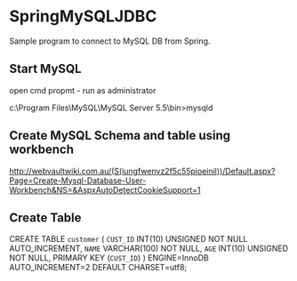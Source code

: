 SpringMySQLJDBC
===============

Sample program to connect to MySQL DB from Spring.


Start MySQL
---------------

open cmd propmt - run as administrator

c:\Program Files\MySQL\MySQL Server 5.5\bin>mysqld



Create MySQL Schema and table using workbench
-----------------------------------------------
http://webvaultwiki.com.au/(S(iungfwenvz2f5c55pioeinil))/Default.aspx?Page=Create-Mysql-Database-User-Workbench&NS=&AspxAutoDetectCookieSupport=1


Create Table
-------------

CREATE TABLE `customer` (
  `CUST_ID` INT(10) UNSIGNED NOT NULL AUTO_INCREMENT,
  `NAME` VARCHAR(100) NOT NULL,
  `AGE` INT(10) UNSIGNED NOT NULL,
  PRIMARY KEY (`CUST_ID`)
) ENGINE=InnoDB AUTO_INCREMENT=2 DEFAULT CHARSET=utf8;

